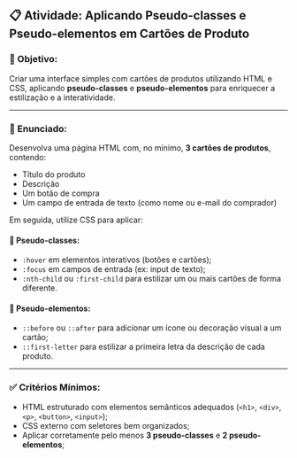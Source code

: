 ## 📋 Atividade: Aplicando Pseudo-classes e Pseudo-elementos em Cartões de Produto

### 🎯 Objetivo:
Criar uma interface simples com cartões de produtos utilizando HTML e CSS, aplicando **pseudo-classes** e **pseudo-elementos** para enriquecer a estilização e a interatividade.

---

### 📌 Enunciado:

Desenvolva uma página HTML com, no mínimo, **3 cartões de produtos**, contendo:
- Título do produto
- Descrição
- Um botão de compra
- Um campo de entrada de texto (como nome ou e-mail do comprador)

Em seguida, utilize CSS para aplicar:

#### 🔹 Pseudo-classes:
- `:hover` em elementos interativos (botões e cartões);
- `:focus` em campos de entrada (ex: input de texto);
- `:nth-child` ou `:first-child` para estilizar um ou mais cartões de forma diferente.

#### 🔸 Pseudo-elementos:
- `::before` ou `::after` para adicionar um ícone ou decoração visual a um cartão;
- `::first-letter` para estilizar a primeira letra da descrição de cada produto.

---

### ✅ Critérios Mínimos:
- HTML estruturado com elementos semânticos adequados (`<h1>`, `<div>`, `<p>`, `<button>`, `<input>`);
- CSS externo com seletores bem organizados;
- Aplicar corretamente pelo menos **3 pseudo-classes** e **2 pseudo-elementos**;